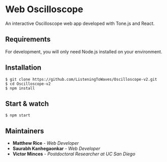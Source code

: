 # Web Oscilloscope

An interactive Oscilloscope web app developed with Tone.js and React.

## Requirements

For development, you will only need Node.js installed on your environment.

## Installation

    $ git clone https://github.com/ListeningToWaves/Oscilloscope-v2.git
    $ cd Oscilloscope-v2
    $ npm install

## Start & watch

    $ npm start

## Maintainers
* **Matthew Rice** - *Web Developer*
* **Saurabh Kanhegaonkar** - *Web Developer*
* **Victor Minces** - *Postdoctoral Researcher at UC San Diego*
